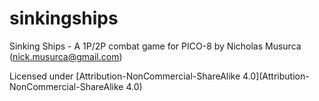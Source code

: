 # sinkingships
Sinking Ships - A 1P/2P combat game for PICO-8
by Nicholas Musurca (nick.musurca@gmail.com)

Licensed under [Attribution-NonCommercial-ShareAlike 4.0](Attribution-NonCommercial-ShareAlike 4.0)
